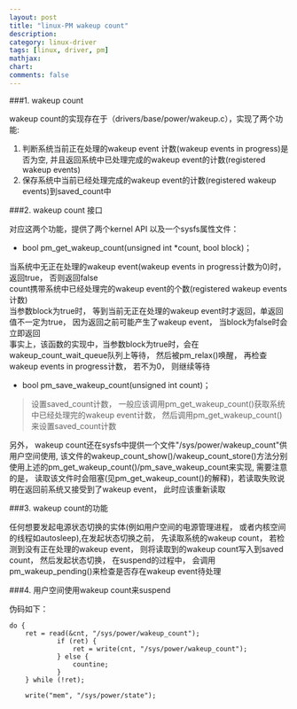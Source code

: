 ```yaml
---
layout: post
title: "linux-PM wakeup count"
description:
category: linux-driver
tags: [linux, driver, pm]
mathjax: 
chart:
comments: false
---
```


###1. wakeup count  
  
wakeup count的实现存在于（drivers/base/power/wakeup.c），实现了两个功能:  
  
1. 判断系统当前正在处理的wakeup event 计数(wakeup events in progress)是否为空, 并且返回系统中已处理完成的wakeup event的计数(registered wakeup events)  
2. 保存系统中当前已经处理完成的wakeup event的计数(registered wakeup events)到saved_count中  
  
###2. wakeup count 接口  
  
对应这两个功能，提供了两个kernel API 以及一个sysfs属性文件：  
  
+ bool pm_get_wakeup_count(unsigned int *count, bool block)；

当系统中无正在处理的wakeup event(wakeup events in progress计数为0)时， 返回true， 否则返回false  
count携带系统中已经处理完的wakeup event的个数(registered wakeup events计数)  
当参数block为true时， 等到当前无正在处理的wakeup event时才返回，单返回值不一定为true， 因为返回之前可能产生了wakeup event， 当block为false时会立即返回  
事实上，该函数的实现中，当参数block为true时，会在wakeup_count_wait_queue队列上等待， 然后被pm_relax()唤醒， 再检查wakeup events in progress计数， 若不为0， 则继续等待
  
+ bool pm_save_wakeup_count(unsigned int count)；
>设置saved_count计数， 一般应该调用pm_get_wakeup_count()获取系统中已经处理完的wakeup event计数， 然后调用pm_get_wakeup_count()来设置saved_count计数  
  
另外， wakeup count还在sysfs中提供一个文件"/sys/power/wakeup_count"供用户空间使用, 该文件的wakeup_count_show()/wakeup_count_store()方法分别使用上述的pm_get_wakeup_count()/pm_save_wakeup_count来实现, 需要注意的是， 读取该文件时会阻塞(见pm_get_wakeup_count()的解释)，若读取失败说明在返回前系统又接受到了wakeup event， 此时应该重新读取  
  
###3. wakeup count的功能  
  
任何想要发起电源状态切换的实体(例如用户空间的电源管理进程， 或者内核空间的线程如autosleep),在发起状态切换之前， 先读取系统的wakeup count， 若检测到没有正在处理的wakeup event， 则将读取到的wakeup count写入到saved count， 然后发起状态切换， 在suspend的过程中， 会调用pm_wakeup_pending()来检查是否存在wakeup event待处理  
  
###4. 用户空间使用wakeup count来suspend  
  
伪码如下：  
  
	do {
		ret = read(&cnt, "/sys/power/wakeup_count");
        		if (ret) {
        			ret = write(cnt, "/sys/power/wakeup_count");
        		} else {
        			countine;
        		}
    	} while (!ret);
    
    	write("mem", "/sys/power/state");  
